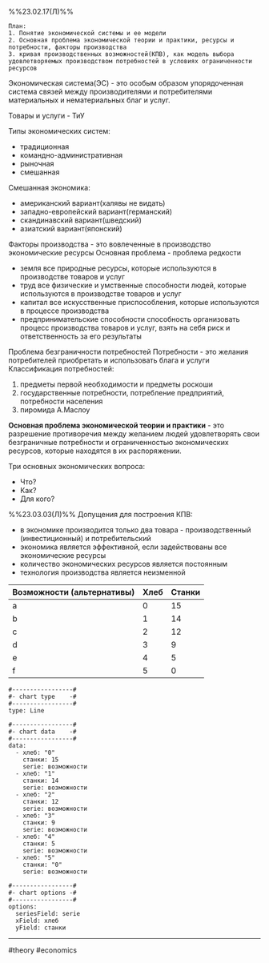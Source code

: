 %%23.02.17(Л)%%

	План:
	1. Понятие экономической системы и ее модели
	2. Основная проблема экономической теории и практики, ресурсы и потребности, факторы производства
	3. кривая производственных возможностей(КПВ), как модель выбора удовлетворяемых производством потребностей в условиях ограниченности ресурсов

Экономическая система(ЭС) - это особым образом упорядоченная система связей между производителями и потребителями материальных и нематериальных благ и услуг.

Товары и услуги - ТиУ

Типы экономических систем:
- традиционная
- командно-административная
- рыночная
- смешанная

Смешанная экономика:
- американский вариант(халявы не видать)
- западно-европейский вариант(германский)
- скандинавский вариант(шведский)
- азиатский вариант(японский)

Факторы производства - это вовлеченные в производство экономические ресурсы
Основная проблема -  проблема редкости
- земля
	все природные ресурсы, которые используются в производстве товаров и услуг
- труд
	все физические и умственные способности людей, которые используются в производстве товаров и услуг
- капитал
	все искусственные приспособления, которые используются в процессе производства
- предпринимательские способности
	способность организовать процесс производства товаров и услуг, взять на себя риск и ответственность за его результаты

Проблема безграничности потребностей
Потребности - это желания потребителей приобретать и использовать блага и услуги
Классификация потребностей:
1. предметы первой необходимости и предметы роскоши
2. государственные потребности, потребление предприятий, потребности населения
3. пиромида А.Маслоу

**Основная проблема экономической теории и практики** - это разрешение противоречия между желанием людей удовлетворять свои безграничные потребности и ограниченностью экономических ресурсов, которые находятся в их распоряжении.

Три основных экономических вопроса:
- Что?
- Как?
- Для кого?

%%23.03.03(Л)%%
Допущения для построения КПВ:
- в экономике производится только два товара - производственный (инвестиционный) и потребительский
- экономика является эффективной, если задействованы все экономические ресурсы
- количество экономических ресурсов является постоянным
- технология производства является неизменной

Возможности (альтернативы) | Хлеб | Станки
--- | --- | ---
a | 0 | 15
b | 1 | 14
c | 2 | 12
d | 3 | 9
e | 4 | 5
f | 5 | 0
```chartsview
#-----------------#
#- chart type    -#
#-----------------#
type: Line

#-----------------#
#- chart data    -#
#-----------------#
data:
  - хлеб: "0"
    станки: 15
    serie: возможности
  - хлеб: "1"
    станки: 14
    serie: возможности
  - хлеб: "2"
    станки: 12
    serie: возможности
  - хлеб: "3"
    станки: 9
    serie: возможности
  - хлеб: "4"
    станки: 5
    serie: возможности
  - хлеб: "5"
    станки: "0"
    serie: возможности

#-----------------#
#- chart options -#
#-----------------#
options:
  seriesField: serie
  xField: хлеб
  yField: станки
```

---
#theory #economics 